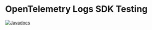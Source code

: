 # OpenTelemetry Logs SDK Testing

[![Javadocs][javadoc-image]][javadoc-url]

[javadoc-image]: https://www.javadoc.io/badge/io.opentelemetry/opentelemetry-sdk-logs-testing.svg
[javadoc-url]: https://www.javadoc.io/doc/io.opentelemetry/opentelemetry-sdk-logs-testing
